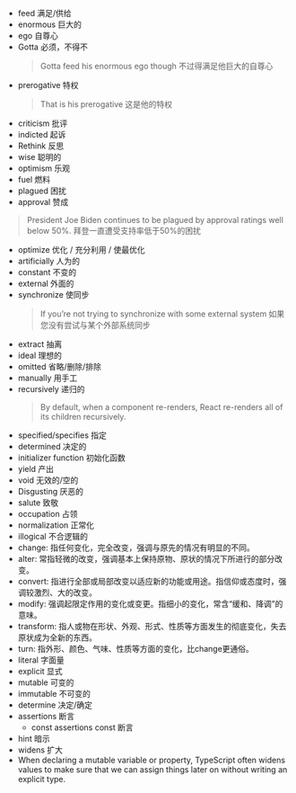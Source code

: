 - feed 满足/供给
- enormous 巨大的
- ego 自尊心
- Gotta 必须，不得不
  > Gotta feed his enormous ego though 不过得满足他巨大的自尊心
- prerogative 特权 
    > That is his prerogative 这是他的特权
-  criticism 批评 
-  indicted 起诉
-  Rethink 反思
-  wise 聪明的
-  optimism 乐观
-  fuel 燃料
-  plagued 困扰
-  approval 赞成
 > President Joe Biden continues to be plagued by approval ratings well below 50%.  拜登一直遭受支持率低于50%的困扰 
 - optimize 优化 / 充分利用 / 使最优化
 - artificially 人为的
 - constant 不变的
 - external 外面的
 - synchronize 使同步
   > If you’re not trying to synchronize with some external system 如果您没有尝试与某个外部系统同步
 - extract 抽离  
 - ideal 理想的
 - omitted 省略/删除/排除
 - manually 用手工
 - recursively 递归的
   > By default, when a component re-renders, React re-renders all of its children recursively. 
 - specified/specifies  指定  
 - determined 决定的
 - initializer function 初始化函数
 - yield 产出
 - void 无效的/空的
 - Disgusting 厌恶的
 - salute 致敬
 - occupation 占领
 - normalization 正常化
 - illogical 不合逻辑的
 - change: 指任何变化，完全改变，强调与原先的情况有明显的不同。
 - alter: 常指轻微的改变，强调基本上保持原物、原状的情况下所进行的部分改变。
 - convert: 指进行全部或局部改变以适应新的功能或用途。指信仰或态度时，强调较激烈、大的改变。
 - modify: 强调起限定作用的变化或变更。指细小的变化，常含“缓和、降调”的意味。
 - transform: 指人或物在形状、外观、形式、性质等方面发生的彻底变化，失去原状成为全新的东西。
 - turn: 指外形、颜色、气味、性质等方面的变化，比change更通俗。
 - literal 字面量
 - explicit 显式
 - mutable 可变的
 - immutable 不可变的
 - determine 决定/确定
 - assertions 断言 
   - const assertions const 断言
 - hint 暗示
 - widens 扩大
  -  When declaring a mutable variable or property, TypeScript often widens values to make sure that we can assign things later on without writing an explicit type.